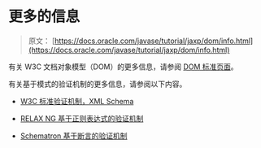 # 更多的信息

> 原文： [https://docs.oracle.com/javase/tutorial/jaxp/dom/info.html](https://docs.oracle.com/javase/tutorial/jaxp/dom/info.html)

有关 W3C 文档对象模型（DOM）的更多信息，请参阅 [DOM 标准页面](http://www.w3.org/DOM/)。

有关基于模式的验证机制的更多信息，请参阅以下内容。

*   [W3C 标准验证机制，XML Schema](http://www.w3.org/XML/Schema)

*   [RELAX NG 基于正则表达式的验证机制](http://www.oasis-open.org/committees/tc_home.php?wg_abbrev=relax-ng)

*   [Schematron 基于断言的验证机制](http://www.ascc.net/xml/resource/schematron/schematron.html)